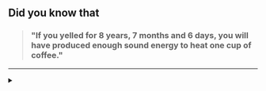 ## Did you know that

<h3>
  <blockquote>
<!--START_SECTION:debris-->                                                                                                                                                                                                                                                     
"If you yelled for 8 years, 7 months and 6 days, you will have produced enough sound energy to heat one cup of coffee."
<!--END_SECTION:debris-->
  </blockquote>
</h3>

-----

<details>
  <summary></summary>

<img src="https://github-readme-stats.vercel.app/api?show_icons=true&hide=issues&username=ekickx"> <img src="https://github-readme-stats.vercel.app/api/top-langs/?layout=compact&username=ekickx">

</details>
